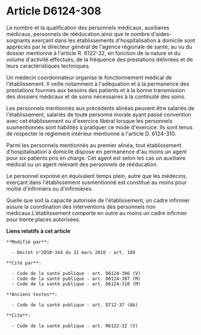 # Article D6124-308

Le nombre et la qualification des personnels médicaux, auxiliaires médicaux, personnels de rééducation ainsi que le nombre
d'aides-soignants exerçant dans les établissements d'hospitalisation à domicile sont appréciés par le directeur général de
l'agence régionale de santé, au vu du dossier mentionné à l'article R. 6122-32, en fonction de la nature et du volume
d'activité effectués, de la fréquence des prestations délivrées et de leurs caractéristiques techniques. 

Un médecin coordonnateur organise le fonctionnement médical de l'établissement. Il veille notamment à l'adéquation et à la
permanence des prestations fournies aux besoins des patients et à la bonne transmission des dossiers médicaux et de soins
nécessaires à la continuité des soins. 

Les personnels mentionnés aux précédents alinéas peuvent être salariés de l'établissement, salariés de toute personne morale
ayant passé convention avec cet établissement ou d'exercice libéral lorsque les personnels susmentionnés sont habilités à
pratiquer ce mode d'exercice. Ils sont tenus de respecter le règlement intérieur mentionné à l'article D. 6124-310.

Parmi les personnels mentionnés au premier alinéa, tout établissement d'hospitalisation à domicile dispose en permanence d'au
moins un agent pour six patients pris en charge. Cet agent est selon les cas un auxiliaire médical ou un agent relevant des
personnels de rééducation. 

Le personnel exprimé en équivalent temps plein, autre que les médecins, exerçant dans l'établissement susmentionné est
constitué au moins pour moitié d'infirmiers ou d'infirmières. 

Quelle que soit la capacité autorisée de l'établissement, un cadre infirmier assure la coordination des interventions des
personnels non médicaux.L'établissement comporte en outre au moins un cadre infirmier pour trente places autorisées.

**Liens relatifs à cet article**

	**Modifié par**:

	  - Décret n°2010-344 du 31 mars 2010 - art. 189

	**Cité par**:

	  - Code de la santé publique - art. D6124-306 (V)
	  - Code de la santé publique - art. D6124-307 (M)
	  - Code de la santé publique - art. D6124-310 (M)

	**Anciens textes**:

	  - Code de la santé publique - art. D712-37 (Ab)

	**Cite**:

	  - Code de la santé publique - art. R6122-32 (V)
